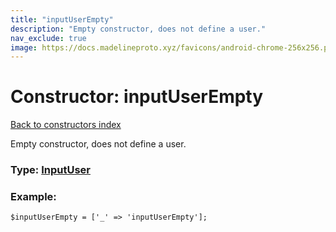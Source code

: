 ```yaml
---
title: "inputUserEmpty"
description: "Empty constructor, does not define a user."
nav_exclude: true
image: https://docs.madelineproto.xyz/favicons/android-chrome-256x256.png
---
```

# Constructor: inputUserEmpty  
[Back to constructors index](/API_docs/constructors/index.html)



Empty constructor, does not define a user.




### Type: [InputUser](/API_docs/types/InputUser.html)


### Example:

```
$inputUserEmpty = ['_' => 'inputUserEmpty'];
```  

